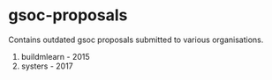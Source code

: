 # gsoc-proposals
Contains outdated gsoc proposals submitted to various organisations.
1. buildmlearn - 2015
2. systers  - 2017